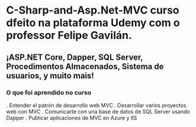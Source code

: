 # C-Sharp-and-Asp.Net-MVC curso dfeito na plataforma Udemy com o professor Felipe Gavilán.
## ¡ASP.NET Core, Dapper, SQL Server, Procedimentos Almacenados, Sistema de usuarios, y muito mais!

### O que foi aprendido no curso

. Entender el patrón de desarrollo web MVC
. Desarrollar varios proyectos web con MVC
. Comunicarte con una base de datos de SQL Server usando Dapper
. Publicar aplicaciones de MVC en Azure y IIS

